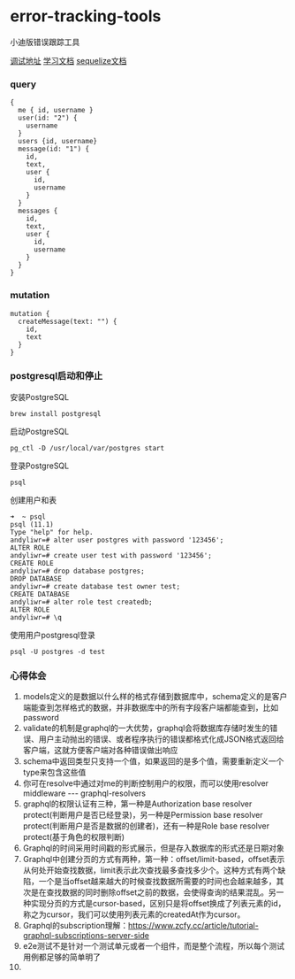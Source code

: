 # error-tracking-tools
小迪版错误跟踪工具

[调试地址](http://localhost:4000/graphql)
[学习文档](https://www.robinwieruch.de/graphql-apollo-server-tutorial/)
[sequelize文档](https://github.com/demopark/sequelize-docs-Zh-CN/blob/76b940a8a6/querying.md)

### query
```
{
  me { id, username }
  user(id: "2") {
    username
  }
  users {id, username}
  message(id: "1") {
    id,
    text,
    user {
      id,
      username
    }
  }
  messages {
    id,
    text,
    user {
      id,
      username
    }
  }
}
```

### mutation
```
mutation {
  createMessage(text: "") {
    id,
    text
  }
}
```

### postgresql启动和停止
安装PostgreSQL
```
brew install postgresql
```
启动PostgreSQL
```
pg_ctl -D /usr/local/var/postgres start
```
登录PostgreSQL
```
psql
```
创建用户和表
```
➜  ~ psql
psql (11.1)
Type "help" for help.
andyliwr=# alter user postgres with password '123456';  
ALTER ROLE
andyliwr=# create user test with password '123456';
CREATE ROLE
andyliwr=# drop database postgres;
DROP DATABASE
andyliwr=# create database test owner test;
CREATE DATABASE
andyliwr=# alter role test createdb;
ALTER ROLE
andyliwr=# \q
```
使用用户postgresql登录
```
psql -U postgres -d test
```

### 心得体会
1. models定义的是数据以什么样的格式存储到数据库中，schema定义的是客户端能查到怎样格式的数据，并非数据库中的所有字段客户端都能查到，比如password
2. validate的机制是graphql的一大优势，graphql会将数据库存储时发生的错误、用户主动抛出的错误、或者程序执行的错误都格式化成JSON格式返回给客户端，这就方便客户端对各种错误做出响应
3. schema中返回类型只支持一个值，如果返回的是多个值，需要重新定义一个type来包含这些值
4. 你可在resolve中通过对me的判断控制用户的权限，而可以使用resolver middleware --- graphql-resolvers
5. graphql的权限认证有三种，第一种是Authorization base resolver protect(判断用户是否已经登录)，另一种是Permission base resolver protect(判断用户是否是数据的创建者)，还有一种是Role base resolver protect(基于角色的权限判断)
6. Graphql的时间采用时间戳的形式展示，但是存入数据库的形式还是日期对象
7. Graphql中创建分页的方式有两种，第一种：offset/limit-based，offset表示从何处开始查找数据，limit表示此次查找最多查找多少个。这种方式有两个缺陷，一个是当offset越来越大的时候查找数据所需要的时间也会越来越多，其次是在查找数据的同时删除offset之前的数据，会使得查询的结果混乱。另一种实现分页的方式是cursor-based，区别只是将offset换成了列表元素的id，称之为cursor，我们可以使用列表元素的createdAt作为cursor。
8. Graphql的subscription理解：https://www.zcfy.cc/article/tutorial-graphql-subscriptions-server-side
9. e2e测试不是针对一个测试单元或者一个组件，而是整个流程，所以每个测试用例都足够的简单明了
10. 
